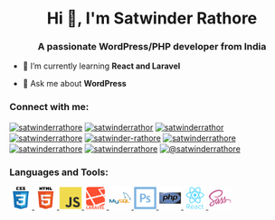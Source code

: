<h1 align="center">Hi 👋, I'm Satwinder Rathore</h1>
<h3 align="center">A passionate WordPress/PHP developer from India</h3>

- 🌱 I’m currently learning **React and Laravel**

- 💬 Ask me about **WordPress**

<h3 align="left">Connect with me:</h3>
<p align="left">
<a target="_blank" href="https://codepen.io/satwinderrathore" target="blank"><img align="center" src="https://raw.githubusercontent.com/rahuldkjain/github-profile-readme-generator/6253936f99716cd30c07055d5d10e9332af37171/src/images/icons/Social/codepen.svg" alt="satwinderrathore" height="30" width="40" /></a>
<a target="_blank" href="https://dev.to/satwinderrathor" target="blank"><img align="center" src="https://cdn.jsdelivr.net/npm/simple-icons@3.0.1/icons/dev-dot-to.svg" alt="satwinderrathor" height="30" width="40" /></a>
<a target="_blank" href="https://twitter.com/satwinderrathor" target="blank"><img align="center" src="https://raw.githubusercontent.com/rahuldkjain/github-profile-readme-generator/6253936f99716cd30c07055d5d10e9332af37171/src/images/icons/Social/twitter.svg" alt="satwinderrathor" height="30" width="40" /></a>
<a target="_blank" href="https://linkedin.com/in/satwinderrathore" target="blank"><img align="center" src="https://raw.githubusercontent.com/rahuldkjain/github-profile-readme-generator/6253936f99716cd30c07055d5d10e9332af37171/src/images/icons/Social/linked-in-alt.svg" alt="satwinderrathore" height="30" width="40" /></a>
<a target="_blank" href="https://stackoverflow.com/users/satwinder-rathore" target="blank"><img align="center" src="https://raw.githubusercontent.com/rahuldkjain/github-profile-readme-generator/6253936f99716cd30c07055d5d10e9332af37171/src/images/icons/Social/stack-overflow.svg" alt="satwinder-rathore" height="30" width="40" /></a>
<a target="_blank" href="https://fb.com/satwinderrathore" target="blank"><img align="center" src="https://raw.githubusercontent.com/rahuldkjain/github-profile-readme-generator/6253936f99716cd30c07055d5d10e9332af37171/src/images/icons/Social/facebook.svg" alt="satwinderrathore" height="30" width="40" /></a>
<a target="_blank" href="https://instagram.com/satwinderrathore" target="blank"><img align="center" src="https://raw.githubusercontent.com/rahuldkjain/github-profile-readme-generator/6253936f99716cd30c07055d5d10e9332af37171/src/images/icons/Social/instagram.svg" alt="satwinderrathore" height="30" width="40" /></a>
<a target="_blank" href="https://dribbble.com/satwinderrathore" target="blank"><img align="center" src="https://raw.githubusercontent.com/rahuldkjain/github-profile-readme-generator/6253936f99716cd30c07055d5d10e9332af37171/src/images/icons/Social/dribbble.svg" alt="satwinderrathore" height="30" width="40" /></a>
<a target="_blank" href="https://medium.com/@satwinderrathore" target="blank"><img align="center" src="https://raw.githubusercontent.com/rahuldkjain/github-profile-readme-generator/6253936f99716cd30c07055d5d10e9332af37171/src/images/icons/Social/medium.svg" alt="@satwinderrathore" height="30" width="40" /></a>
</p>

<h3 align="left">Languages and Tools:</h3>
<p align="left"> <a target="_blank" href="https://www.w3schools.com/css/" target="_blank"> <img src="https://raw.githubusercontent.com/devicons/devicon/master/icons/css3/css3-original-wordmark.svg" alt="css3" width="40" height="40"/> </a> <a target="_blank" href="https://www.w3.org/html/" target="_blank"> <img src="https://raw.githubusercontent.com/devicons/devicon/master/icons/html5/html5-original-wordmark.svg" alt="html5" width="40" height="40"/> </a> <a target="_blank" href="https://developer.mozilla.org/en-US/docs/Web/JavaScript" target="_blank"> <img src="https://raw.githubusercontent.com/devicons/devicon/master/icons/javascript/javascript-original.svg" alt="javascript" width="40" height="40"/> </a> <a target="_blank" href="https://laravel.com/" target="_blank"> <img src="https://raw.githubusercontent.com/devicons/devicon/master/icons/laravel/laravel-plain-wordmark.svg" alt="laravel" width="40" height="40"/> </a> <a target="_blank" href="https://www.mysql.com/" target="_blank"> <img src="https://raw.githubusercontent.com/devicons/devicon/master/icons/mysql/mysql-original-wordmark.svg" alt="mysql" width="40" height="40"/> </a> <a target="_blank" href="https://www.photoshop.com/en" target="_blank"> <img src="https://raw.githubusercontent.com/devicons/devicon/master/icons/photoshop/photoshop-line.svg" alt="photoshop" width="40" height="40"/> </a> <a target="_blank" href="https://www.php.net" target="_blank"> <img src="https://raw.githubusercontent.com/devicons/devicon/master/icons/php/php-original.svg" alt="php" width="40" height="40"/> </a> <a target="_blank" href="https://reactjs.org/" target="_blank"> <img src="https://raw.githubusercontent.com/devicons/devicon/master/icons/react/react-original-wordmark.svg" alt="react" width="40" height="40"/> </a> <a target="_blank" href="https://sass-lang.com" target="_blank"> <img src="https://raw.githubusercontent.com/devicons/devicon/master/icons/sass/sass-original.svg" alt="sass" width="40" height="40"/> </a> </p>
